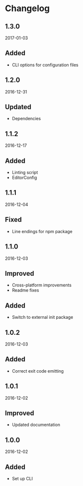 # Changelog



## 1.3.0
2017-01-03

## Added
- CLI options for configuration files



## 1.2.0
2016-12-31

## Updated
- Dependencies



## 1.1.2
2016-12-17

## Added
- Linting script
- EditorConfig



## 1.1.1
2016-12-04

## Fixed
- Line endings for npm package



## 1.1.0
2016-12-03

## Improved
- Cross-platform improvements
- Readme fixes

## Added
- Switch to external init package



## 1.0.2
2016-12-03

## Added
- Correct exit code emitting



## 1.0.1
2016-12-02

## Improved
- Updated documentation



## 1.0.0
2016-12-02

## Added
- Set up CLI
